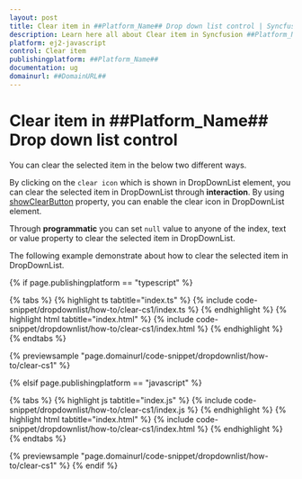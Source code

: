 ```yaml
---
layout: post
title: Clear item in ##Platform_Name## Drop down list control | Syncfusion
description: Learn here all about Clear item in Syncfusion ##Platform_Name## Drop down list control of Syncfusion Essential JS 2 and more.
platform: ej2-javascript
control: Clear item 
publishingplatform: ##Platform_Name##
documentation: ug
domainurl: ##DomainURL##
---
```


# Clear item in ##Platform_Name## Drop down list control

You can clear the selected item in the below two different ways.

By clicking on the `clear icon` which is shown in DropDownList element, you can clear the selected item in DropDownList through **interaction**. By using [showClearButton](../../api/drop-down-list/#showclearbutton) property, you can enable the clear icon in DropDownList element.

Through **programmatic** you can set `null` value to anyone of the index, text or value property to clear the selected item in DropDownList.

The following example demonstrate about how to clear the selected item in DropDownList.

{% if page.publishingplatform == "typescript" %}

 {% tabs %}
{% highlight ts tabtitle="index.ts" %}
{% include code-snippet/dropdownlist/how-to/clear-cs1/index.ts %}
{% endhighlight %}
{% highlight html tabtitle="index.html" %}
{% include code-snippet/dropdownlist/how-to/clear-cs1/index.html %}
{% endhighlight %}
{% endtabs %}
        
{% previewsample "page.domainurl/code-snippet/dropdownlist/how-to/clear-cs1" %}

{% elsif page.publishingplatform == "javascript" %}

{% tabs %}
{% highlight js tabtitle="index.js" %}
{% include code-snippet/dropdownlist/how-to/clear-cs1/index.js %}
{% endhighlight %}
{% highlight html tabtitle="index.html" %}
{% include code-snippet/dropdownlist/how-to/clear-cs1/index.html %}
{% endhighlight %}
{% endtabs %}

{% previewsample "page.domainurl/code-snippet/dropdownlist/how-to/clear-cs1" %}
{% endif %}